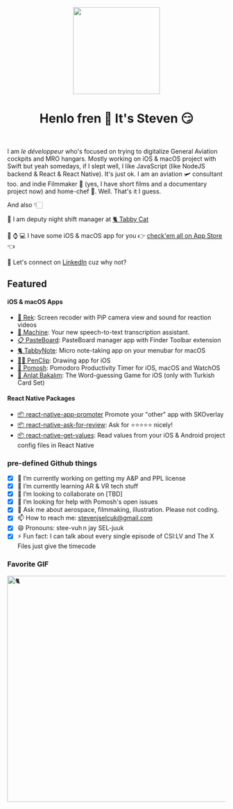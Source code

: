 <div align="center">
	<img src="https://imgur.com/XTV5t6I.png" height="200" />
	<h1>Henlo fren 👋 It's Steven 😏</h1>
	
</div>
<br>

I am <i>le développeur</i> who's focused on trying to digitalize General Aviation cockpits and MRO hangars. Mostly working on iOS & macOS project with Swift but yeah somedays, if I slept well, I like JavaScript (like NodeJS backend & React & React Native). It's just ok. I am an aviation 🛩 consultant too. and indie Filmmaker 🎥 (yes, I have short films and a documentary project now) and home-chef 🔪.  Well. That's it I guess.

And also 👇🏻

💼 I am deputy night shift manager at [🐈 Tabby Cat](https://tabbythecat.com) 

📱 ⌚️ 💻 I have some iOS & macOS app for you 👉 [check'em all on App Store](https://apps.apple.com/us/developer/selcuk-dolapci/id1509031121) 👈 

🤔 Let's connect on [LinkedIn](https://www.linkedin.com/in/stevenselcuk/) cuz why not?


## Featured


#### iOS & macOS Apps

- [📼 Rek](https://apps.apple.com/us/app/rek-screen-capture-with-pip/id1543879930): Screen recoder with PiP camera view and sound for reaction videos
- [🤖 Machine](https://apps.apple.com/us/app/machine/id1601032749): Your new speech-to-text transcription assistant.
- [📋 PasteBoard](https://github.com/stevenselcuk/PasteBoard): PasteBoard manager app with Finder Toolbar extension
- [🐈 TabbyNote](https://apps.apple.com/us/app/tabbynote-micro-note-taking/id1555858947?ref=github): Micro note-taking app on your menubar for macOS
- [✍🏻 PenClip](https://apps.apple.com/us/app/penclip/id1526811408): Drawing app for iOS
- [🍅 Pomosh](https://apps.apple.com/us/app/pomosh/id1515791898): Pomodoro Productivity Timer for iOS, macOS and WatchOS
- [🥳 Anlat Bakalım](https://apps.apple.com/us/app/anlat-bakal%C4%B1m/id1526011547): The Word-guessing Game for iOS (only with Turkish Card Set)


#### React Native Packages

- [📦 react-native-app-promoter](https://github.com/stevenselcuk/react-native-app-promoter) Promote your "other" app with SKOverlay
- [📦 react-native-ask-for-review](https://github.com/stevenselcuk/react-native-ask-for-review): Ask for ⭐️⭐️⭐️⭐️⭐️ nicely!
- [📦 react-native-get-values](https://github.com/stevenselcuk/react-native-get-values): Read values from your iOS & Android project config files in React Native


### pre-defined Github things

- [X] 🔭 I’m currently working on getting my A&P and PPL license 
- [X] 🌱 I’m currently learning AR & VR tech stuff
- [X] 👯 I’m looking to collaborate on [TBD]
- [X] 🤔 I’m looking for help with Pomosh's open issues
- [X] 💬 Ask me about aerospace, filmmaking, illustration. Please not coding.
- [X] 📫 How to reach me: stevenjselcuk@gmail.com
- [X] 😄 Pronouns: stee-vuh n jay SEL-juuk
- [X] ⚡ Fun fact: I can talk about every single episode of CSI:LV and The X Files just give the timecode

### Favorite GIF

 <img
      src="https://github.com/stevenselcuk/stevenselcuk/blob/master/cat.gif"
      height="520"
      alt="🐈 "
      title="🐈 "
    />


